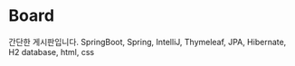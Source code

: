 # Board
간단한 게시판입니다.
SpringBoot, Spring, IntelliJ, Thymeleaf, JPA, Hibernate, H2 database, html, css
